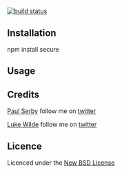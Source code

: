 #

[![build status](https://secure.travis-ci.org/serby/###.png)](http://travis-ci.org/serby/###)

## Installation

  npm install secure

## Usage



## Credits
[Paul Serby](https://github.com/serby/) follow me on [twitter](http://twitter.com/PabloSerbo)

[Luke Wilde](https://github.com/lukewilde/) follow me on [twitter](http://twitter.com/LukeWilde)

## Licence
Licenced under the [New BSD License](http://opensource.org/licenses/bsd-license.php)
